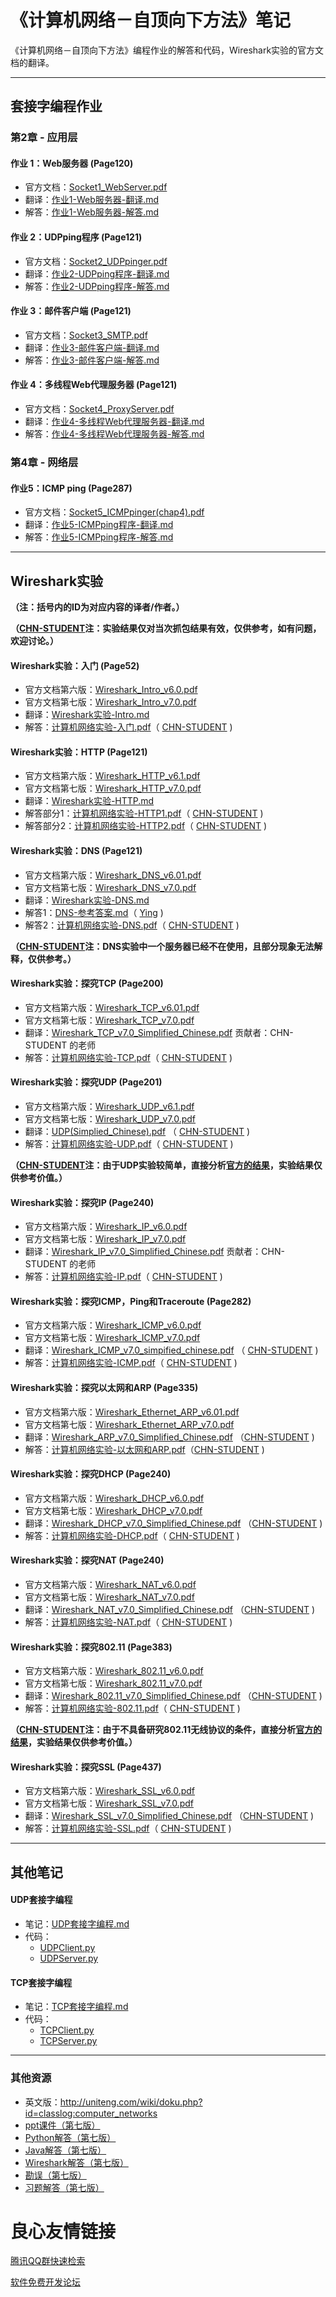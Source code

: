 # 《计算机网络－自顶向下方法》笔记

《计算机网络－自顶向下方法》编程作业的解答和代码，Wireshark实验的官方文档的翻译。

***

## 套接字编程作业

### 第2章 - 应用层

#### 作业 1：Web服务器 (Page120)

* 官方文档：[Socket1_WebServer.pdf](SocketProgrammingAssignment/作业1-Web服务器/Socket1_WebServer.pdf)
* 翻译：[作业1-Web服务器-翻译.md](SocketProgrammingAssignment/作业1-Web服务器/作业1-Web服务器-翻译.md)
* 解答：[作业1-Web服务器-解答.md](SocketProgrammingAssignment/作业1-Web服务器/作业1-Web服务器-解答.md)

#### 作业 2：UDPping程序 (Page121)

* 官方文档：[Socket2_UDPpinger.pdf](SocketProgrammingAssignment/作业2-UDPping程序/Socket2_UDPpinger.pdf)
* 翻译：[作业2-UDPping程序-翻译.md](SocketProgrammingAssignment/作业2-UDPping程序/作业2-UDPping程序-翻译.md)
* 解答：[作业2-UDPping程序-解答.md](SocketProgrammingAssignment/作业2-UDPping程序/作业2-UDPping程序-解答.md)

#### 作业 3：邮件客户端 (Page121)

* 官方文档：[Socket3_SMTP.pdf](SocketProgrammingAssignment/作业3-邮件客户端/Socket3_SMTP.pdf)
* 翻译：[作业3-邮件客户端-翻译.md](SocketProgrammingAssignment/作业3-邮件客户端/作业3-邮件客户端-翻译.md)
* 解答：[作业3-邮件客户端-解答.md](SocketProgrammingAssignment/作业3-邮件客户端/作业3-邮件客户端-解答.md)

#### 作业 4：多线程Web代理服务器 (Page121)

- 官方文档：[Socket4_ProxyServer.pdf](SocketProgrammingAssignment/作业4-多线程Web代理服务器/Socket4_ProxyServer.pdf)
- 翻译：[作业4-多线程Web代理服务器-翻译.md](SocketProgrammingAssignment/作业4-多线程Web代理服务器/作业4-多线程Web代理服务器-翻译.md)
- 解答：[作业4-多线程Web代理服务器-解答.md](SocketProgrammingAssignment/作业4-多线程Web代理服务器/作业4-多线程Web代理服务器-解答.md)

### 第4章 - 网络层

#### 作业5：ICMP ping (Page287)

- 官方文档：[Socket5_ICMPpinger(chap4).pdf](SocketProgrammingAssignment/作业5-ICMPping程序/Socket5_ICMPpinger(chap4).pdf)
- 翻译：[作业5-ICMPping程序-翻译.md](SocketProgrammingAssignment/作业5-ICMPping程序/作业5-ICMPping程序-翻译.md)
- 解答：[作业5-ICMPping程序-解答.md](SocketProgrammingAssignment/作业5-ICMPping程序/作业5-ICMPping程序-解答.md)

***

## Wireshark实验

**（注：括号内的ID为对应内容的译者/作者。）**

**（[CHN-STUDENT](https://github.com/chn-student)注：实验结果仅对当次抓包结果有效，仅供参考，如有问题，欢迎讨论。）**

#### Wireshark实验：入门 (Page52)

* 官方文档第六版：[Wireshark_Intro_v6.0.pdf](WiresharkLab/Wireshark实验-Intro/Wireshark_Intro_v6.0.pdf)
* 官方文档第七版：[Wireshark_Intro_v7.0.pdf](WiresharkLab/Wireshark实验-Intro/Wireshark_Intro_v7.0.pdf)
* 翻译：[Wireshark实验-Intro.md](WiresharkLab/Wireshark实验-Intro/Wireshark实验-Intro.md)
* 解答：[计算机网络实验-入门.pdf](WiresharkLab/Wireshark实验-Intro/计算机网络实验-入门.pdf)（ [CHN-STUDENT](https://github.com/chn-student) )

#### Wireshark实验：HTTP (Page121)

* 官方文档第六版：[Wireshark_HTTP_v6.1.pdf](WiresharkLab/Wireshark实验-HTTP/Wireshark_HTTP_v6.1.pdf)
* 官方文档第七版：[Wireshark_HTTP_v7.0.pdf](WiresharkLab/Wireshark实验-HTTP/Wireshark_HTTP_v7.0.pdf)
* 翻译：[Wireshark实验-HTTP.md](WiresharkLab/Wireshark实验-HTTP/Wireshark实验-HTTP.md)
* 解答部分1：[计算机网络实验-HTTP1.pdf](WiresharkLab/Wireshark实验-HTTP/计算机网络实验-HTTP1.pdf)（ [CHN-STUDENT](https://github.com/chn-student) )
* 解答部分2：[计算机网络实验-HTTP2.pdf](WiresharkLab/Wireshark实验-HTTP/计算机网络实验-HTTP2.pdf)（ [CHN-STUDENT](https://github.com/chn-student) )

#### Wireshark实验：DNS (Page121)

* 官方文档第六版：[Wireshark_DNS_v6.01.pdf](WiresharkLab/Wireshark实验-DNS/Wireshark_DNS_v6.01.pdf)
* 官方文档第七版：[Wireshark_DNS_v7.0.pdf](WiresharkLab/Wireshark实验-DNS/Wireshark_DNS_v7.0.pdf)
* 翻译：[Wireshark实验-DNS.md](WiresharkLab/Wireshark实验-DNS/Wireshark实验-DNS.md)
* 解答1：[DNS-参考答案.md](WiresharkLab/Wireshark实验-DNS/DNS-参考答案.md)（ [Ying](https://github.com/IrisZhang) )
* 解答2：[计算机网络实验-DNS.pdf](WiresharkLab/Wireshark实验-DNS/计算机网络实验-DNS.pdf)（ [CHN-STUDENT](https://github.com/chn-student) )

**（[CHN-STUDENT](https://github.com/chn-student)注：DNS实验中一个服务器已经不在使用，且部分现象无法解释，仅供参考。）**

#### Wireshark实验：探究TCP (Page200) 

* 官方文档第六版：[Wireshark_TCP_v6.01.pdf](WiresharkLab/Wireshark实验-TCP/Wireshark_TCP_v6.0.pdf)
* 官方文档第七版：[Wireshark_TCP_v7.0.pdf](WiresharkLab/Wireshark实验-TCP/Wireshark_TCP_v7.0.pdf)
* 翻译：[Wireshark_TCP_v7.0_Simplified_Chinese.pdf](WiresharkLab/Wireshark实验-TCP/Wireshark_TCP_v7.0_Simplified_Chinese.pdf) 贡献者：CHN-STUDENT 的老师
* 解答：[计算机网络实验-TCP.pdf](WiresharkLab/Wireshark实验-TCP/计算机网络实验-TCP.pdf)（ [CHN-STUDENT](https://github.com/chn-student) )

#### Wireshark实验：探究UDP (Page201) 

* 官方文档第六版：[Wireshark_UDP_v6.1.pdf](WiresharkLab/Wireshark实验-UDP/Wireshark_UDP_v6.1.pdf)
* 官方文档第七版：[Wireshark_UDP_v7.0.pdf](WiresharkLab/Wireshark实验-UDP/Wireshark_UDP_v7.0.pdf)
* 翻译：[UDP(Simplied_Chinese).pdf](WiresharkLab/Wireshark实验-UDP/UDP(Simplied_Chinese).pdf) （ [CHN-STUDENT](https://github.com/chn-student) )
* 解答：[计算机网络实验-UDP.pdf](WiresharkLab/Wireshark实验-UDP/计算机网络实验-UDP.pdf)（ [CHN-STUDENT](https://github.com/chn-student) )
  

**（[CHN-STUDENT](https://github.com/chn-student)注：由于UDP实验较简单，直接分析[官方的结果](WiresharkLab/wireshark-traces/http-ethereal-trace-5)，实验结果仅供参考价值。）**

#### Wireshark实验：探究IP (Page240) 

* 官方文档第六版：[Wireshark_IP_v6.0.pdf](WiresharkLab/Wireshark实验-IP/Wireshark_IP_v6.0.pdf)
* 官方文档第七版：[Wireshark_IP_v7.0.pdf](WiresharkLab/Wireshark实验-IP/Wireshark_IP_v7.0.pdf)
* 翻译：[Wireshark_IP_v7.0_Simplified_Chinese.pdf](WiresharkLab/Wireshark实验-IP/Wireshark_IP_v7.0_Simplied_Chinese.pdf) 贡献者：CHN-STUDENT 的老师
* 解答：[计算机网络实验-IP.pdf](WiresharkLab/Wireshark实验-IP/计算机网络实验-IP.pdf)（ [CHN-STUDENT](https://github.com/chn-student) )


#### Wireshark实验：探究ICMP，Ping和Traceroute (Page282) 
* 官方文档第六版：[Wireshark_ICMP_v6.0.pdf](WiresharkLab/Wireshark实验-ICMP/Wireshark_ICMP_v6.0.pdf)
* 官方文档第七版：[Wireshark_ICMP_v7.0.pdf](WiresharkLab/Wireshark实验-ICMP/Wireshark_ICMP_v7.0.pdf)
* 翻译：[Wireshark_ICMP_v7.0_simpified_chinese.pdf](WiresharkLab/Wireshark实验-ICMP/Wireshark_ICMP_v7.0_simpified_chinese.pdf) （ [CHN-STUDENT](https://github.com/chn-student) )
* 解答：[计算机网络实验-ICMP.pdf](WiresharkLab/Wireshark实验-ICMP/计算机网络实验-ICMP.pdf)（ [CHN-STUDENT](https://github.com/chn-student) )

#### Wireshark实验：探究以太网和ARP (Page335) 

* 官方文档第六版：[Wireshark_Ethernet_ARP_v6.01.pdf](WiresharkLab/Wireshark实验-Ethernet-ARP/Wireshark_Ethernet_ARP_v6.01.pdf)
* 官方文档第七版：[Wireshark_Ethernet_ARP_v7.0.pdf](WiresharkLab/Wireshark实验-Ethernet-ARP/Wireshark_Ethernet_ARP_v7.0.pdf)
* 翻译：[Wireshark_ARP_v7.0_Simplified_Chinese.pdf](WiresharkLab/Wireshark实验-Ethernet-ARP/Wireshark_Ethernet_ARP_v7.0_simpified_chinese.pdf) （[CHN-STUDENT](https://github.com/chn-student) )
* 解答：[计算机网络实验-以太网和ARP.pdf](WiresharkLab/Wireshark实验-Ethernet-ARP/计算机网络实验-以太网和ARP.pdf)（[CHN-STUDENT](https://github.com/chn-student) )


#### Wireshark实验：探究DHCP (Page240) 

* 官方文档第六版：[Wireshark_DHCP_v6.0.pdf](WiresharkLab/Wireshark实验-DHCP/Wireshark_DHCP_v6.0.pdf)
* 官方文档第七版：[Wireshark_DHCP_v7.0.pdf](WiresharkLab/Wireshark实验-DHCP/Wireshark_DHCP_v7.0.pdf)
* 翻译：[Wireshark_DHCP_v7.0_Simplified_Chinese.pdf](WiresharkLab/Wireshark实验-DHCP/Wireshark_DHCP_v7.0_Simplied_Chinese.pdf) （[CHN-STUDENT](https://github.com/chn-student) )
* 解答：[计算机网络实验-DHCP.pdf](WiresharkLab/Wireshark实验-DHCP/计算机网络实验-DHCP.pdf)（ [CHN-STUDENT](https://github.com/chn-student) )


#### Wireshark实验：探究NAT (Page240) 

* 官方文档第六版：[Wireshark_NAT_v6.0.pdf](WiresharkLab/Wireshark实验-NAT/Wireshark_NAT_v6.0.pdf)
* 官方文档第七版：[Wireshark_NAT_v7.0.pdf](WiresharkLab/Wireshark实验-NAT/Wireshark_NAT_v7.0.pdf)
* 翻译：[Wireshark_NAT_v7.0_Simplified_Chinese.pdf](WiresharkLab/Wireshark实验-NAT/Wireshark_NAT_v7.0_Simplied_Chinese.pdf) （[CHN-STUDENT](https://github.com/chn-student) )
* 解答：[计算机网络实验-NAT.pdf](WiresharkLab/Wireshark实验-NAT/计算机网络实验-NAT.pdf)（ [CHN-STUDENT](https://github.com/chn-student) )



#### Wireshark实验：探究802.11 (Page383)

* 官方文档第六版：[Wireshark_802.11_v6.0.pdf](WiresharkLab/Wireshark实验-802.11/Wireshark_802.11_v6.0.pdf)
* 官方文档第七版：[Wireshark_802.11_v7.0.pdf](WiresharkLab/Wireshark实验-802.11/Wireshark_802.11_v7.0.pdf)
* 翻译：[Wireshark_802.11_v7.0_Simplified_Chinese.pdf](WiresharkLab/Wireshark实验-802.11/Wireshark_802.11_v7.0_Simplified_Chinese.pdf) （[CHN-STUDENT](https://github.com/chn-student) )
* 解答：[计算机网络实验-802.11.pdf](WiresharkLab/Wireshark实验-802.11/计算机网络实验-802.11.pdf)（ [CHN-STUDENT](https://github.com/chn-student) )

**（[CHN-STUDENT](https://github.com/chn-student)注：由于不具备研究802.11无线协议的条件，直接分析[官方的结果](WiresharkLab/wireshark-traces/Wireshark_802_11.pcap)，实验结果仅供参考价值。）**

#### Wireshark实验：探究SSL (Page437) 

* 官方文档第六版：[Wireshark_SSL_v6.0.pdf](WiresharkLab/Wireshark实验-SSL/Wireshark_SSL_v6.0.pdf)
* 官方文档第七版：[Wireshark_SSL_v7.0.pdf](WiresharkLab/Wireshark实验-SSL/Wireshark_SSL_v7.0.pdf)
* 翻译：[Wireshark_SSL_v7.0_Simplified_Chinese.pdf](WiresharkLab/Wireshark实验-SSL/Wireshark_SSL_v7.0_Simplified_Chinese.pdf) （[CHN-STUDENT](https://github.com/chn-student) )
* 解答：[计算机网络实验-SSL.pdf](WiresharkLab/Wireshark实验-SSL/计算机网络实验-SSL.pdf)（ [CHN-STUDENT](https://github.com/chn-student) )

***

## 其他笔记

#### UDP套接字编程

* 笔记：[UDP套接字编程.md](Notes/UDP套接字编程.md)
* 代码：
  * [UDPClient.py](Notes/source/UDPClient.py)
  * [UDPServer.py](Notes/source/UDPServer.py)

#### TCP套接字编程

* 笔记：[TCP套接字编程.md](Notes/TCP套接字编程.md)
* 代码：
  * [TCPClient.py](Notes/source/TCPClient.py)
  * [TCPServer.py](Notes/source/TCPServer.py)

***

### 其他资源

* 英文版：http://uniteng.com/wiki/doku.php?id=classlog:computer_networks
* [ppt课件（第七版）](Resource/7th-ppt/)
* [Python解答（第七版）](Resource/7th-Python-Solution/)
* [Java解答（第七版）](Resource/7th-RetiredJavaSolutions/)
* [Wireshark解答（第七版）](Resource/7th-Wireshark-Solution/)
* [勘误（第七版）](Resource/7th-勘误-Errata.pdf)
* [习题解答（第七版）](Resource/Solutions-7th-Edition.docx)



 # 良心友情链接

[腾讯QQ群快速检索](http://u.720life.cn/s/8cf73f7c)

[软件免费开发论坛](http://u.720life.cn/s/bbb01dc0)